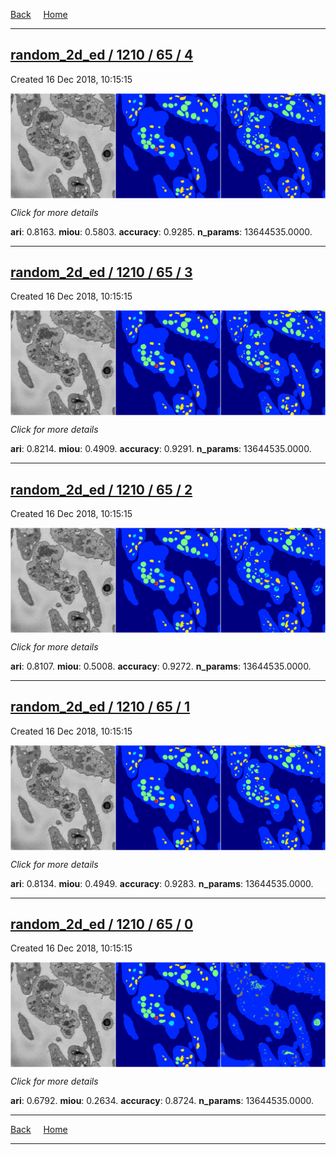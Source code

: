 
[Back](..)&nbsp;&nbsp;&nbsp;&nbsp;&nbsp;[Home](https://leapmanlab.github.io/snapshots)

---

<div class="summary"><a href="4"><h2>random_2d_ed / 1210 / 65 / 4</h2></a><p>Created 16 Dec 2018, 10:15:15
</p><a href="4"><img src="4/media/summary.png" align="center"></a><p>
<i>Click for more details</i>
</p></div>

**ari**: 0.8163. **miou**: 0.5803. **accuracy**: 0.9285. **n_params**: 13644535.0000. 

---

<div class="summary"><a href="3"><h2>random_2d_ed / 1210 / 65 / 3</h2></a><p>Created 16 Dec 2018, 10:15:15
</p><a href="3"><img src="3/media/summary.png" align="center"></a><p>
<i>Click for more details</i>
</p></div>

**ari**: 0.8214. **miou**: 0.4909. **accuracy**: 0.9291. **n_params**: 13644535.0000. 

---

<div class="summary"><a href="2"><h2>random_2d_ed / 1210 / 65 / 2</h2></a><p>Created 16 Dec 2018, 10:15:15
</p><a href="2"><img src="2/media/summary.png" align="center"></a><p>
<i>Click for more details</i>
</p></div>

**ari**: 0.8107. **miou**: 0.5008. **accuracy**: 0.9272. **n_params**: 13644535.0000. 

---

<div class="summary"><a href="1"><h2>random_2d_ed / 1210 / 65 / 1</h2></a><p>Created 16 Dec 2018, 10:15:15
</p><a href="1"><img src="1/media/summary.png" align="center"></a><p>
<i>Click for more details</i>
</p></div>

**ari**: 0.8134. **miou**: 0.4949. **accuracy**: 0.9283. **n_params**: 13644535.0000. 

---

<div class="summary"><a href="0"><h2>random_2d_ed / 1210 / 65 / 0</h2></a><p>Created 16 Dec 2018, 10:15:15
</p><a href="0"><img src="0/media/summary.png" align="center"></a><p>
<i>Click for more details</i>
</p></div>

**ari**: 0.6792. **miou**: 0.2634. **accuracy**: 0.8724. **n_params**: 13644535.0000. 

---

[Back](..)&nbsp;&nbsp;&nbsp;&nbsp;&nbsp;[Home](https://leapmanlab.github.io/snapshots)

---